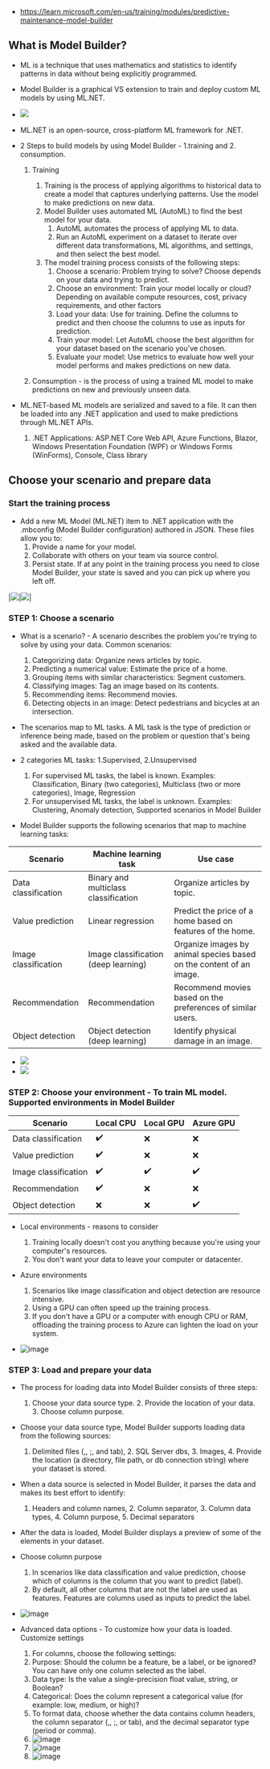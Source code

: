 * https://learn.microsoft.com/en-us/training/modules/predictive-maintenance-model-builder

## What is Model Builder?
* ML is a technique that uses mathematics and statistics to identify patterns in data without being explicitly programmed.
* Model Builder is a graphical VS extension to train and deploy custom ML models by using ML.NET.
* <img src="https://github.com/user-attachments/assets/d0cf6340-785a-4144-8d2b-a2efce5919af">

* ML.NET is an open-source, cross-platform ML framework for .NET. 

* 2 Steps to build models by using Model Builder - 1.training and 2. consumption.
  1. Training
      1. Training is the process of applying algorithms to historical data to create a model that captures underlying patterns. Use the model to make predictions on new data.
      1. Model Builder uses automated ML (AutoML) to find the best model for your data.
          1. AutoML automates the process of applying ML to data.
          1. Run an AutoML experiment on a dataset to iterate over different data transformations, ML algorithms, and settings, and then select the best model.
      1. The model training process consists of the following steps:
          1. Choose a scenario: Problem trying to solve? Choose depends on your data and trying to predict.
          1. Choose an environment: Train your model locally or cloud? Depending on available compute resources, cost, privacy requirements, and other factors
          2. Load your data: Use for training. Define the columns to predict and then choose the columns to use as inputs for prediction.
          1. Train your model: Let AutoML choose the best algorithm for your dataset based on the scenario you've chosen.
          1. Evaluate your model: Use metrics to evaluate how well your model performs and makes predictions on new data.

  1. Consumption - is the process of using a trained ML model to make predictions on new and previously unseen data.

* ML.NET-based ML models are serialized and saved to a file. It can then be loaded into any .NET application and used to make predictions through ML.NET APIs.
  1. .NET Applications: ASP.NET Core Web API, Azure Functions, Blazor,  Windows Presentation Foundation (WPF) or Windows Forms (WinForms), Console, Class library

## Choose your scenario and prepare data

### Start the training process
* Add a new ML Model (ML.NET) item to .NET application with the .mbconfig (Model Builder configuration) authored in JSON. These files allow you to:
    1. Provide a name for your model.
    1. Collaborate with others on your team via source control.
    1. Persist state. If at any point in the training process you need to close Model Builder, your state is saved and you can pick up where you left off.

|<img src="https://github.com/user-attachments/assets/d2f148e3-61cc-44f3-8bc7-1409c8ab22c7">|<img src="https://github.com/user-attachments/assets/7e706b97-3d50-4652-9c20-e5f13a835a54" >|
    
### STEP 1: Choose a scenario
* What is a scenario? - A scenario describes the problem you're trying to solve by using your data. Common scenarios:
  1. Categorizing data: Organize news articles by topic.
  1. Predicting a numerical value: Estimate the price of a home.
  1. Grouping items with similar characteristics: Segment customers.
  1. Classifying images: Tag an image based on its contents.
  1. Recommending items: Recommend movies.
  1. Detecting objects in an image: Detect pedestrians and bicycles at an intersection.
* The scenarios map to ML tasks. A ML task is the type of prediction or inference being made, based on the problem or question that's being asked and the available data.

* 2 categories ML tasks: 1.Supervised, 2.Unsupervised
  1. For supervised ML tasks, the label is known. Examples: Classification, Binary (two categories), Multiclass (two or more categories), Image, Regression
  1. For unsupervised ML tasks, the label is unknown. Examples: Clustering, Anomaly detection, Supported scenarios in Model Builder

* Model Builder supports the following scenarios that map to machine learning tasks:

| Scenario | Machine learning task | Use case |
|-|-|-|
| Data classification	| Binary and multiclass classification	| Organize articles by topic. |
| Value prediction	| Linear regression	 |Predict the price of a home based on features of the home. |
| Image classification	| Image classification (deep learning)	| Organize images by animal species based on the content of an image. |
| Recommendation	| Recommendation	| Recommend movies based on the preferences of similar users. |
| Object detection	| Object detection (deep learning)	| Identify physical damage in an image. |

* <img src="https://github.com/user-attachments/assets/1653a8e2-5269-4445-bd53-3a6eb52e8a32">
* <img src="https://github.com/user-attachments/assets/cedf7b17-2fdb-4a85-9b3f-48850a2eb0df">


### STEP 2: Choose your environment - To train ML model. Supported environments in Model Builder

| Scenario	| Local CPU	| Local GPU	| Azure GPU |
| -	| -| -	| - |
| Data classification	| ✔️	| ❌	| ❌ |
| Value prediction	| ✔️	| ❌	| ❌ |
| Image classification	| ✔️	| ✔️	| ✔️ |
| Recommendation	| ✔️	| ❌	| ❌ |
| Object detection	| ❌	| ❌	| ✔️ |

* Local environments - reasons to consider
  1. Training locally doesn't cost you anything because you're using your computer's resources.
  1. You don't want your data to leave your computer or datacenter.

* Azure environments
  1. Scenarios like image classification and object detection are resource intensive.
  2. Using a GPU can often speed up the training process.
  3. If you don't have a GPU or a computer with enough CPU or RAM, offloading the training process to Azure can lighten the load on your system.

 * ![image](https://github.com/user-attachments/assets/a9105aa7-a125-496a-95b0-23fde5c6a215)

### STEP 3: Load and prepare your data
* The process for loading data into Model Builder consists of three steps:
  1. Choose your data source type. 2. Provide the location of your data. 3. Choose column purpose.

* Choose your data source type, Model Builder supports loading data from the following sources:
  1. Delimited files (,, ;, and tab), 2. SQL Server dbs, 3. Images, 4. Provide the location (a directory, file path, or db connection string) where your dataset is stored.
  
* When a data source is selected in Model Builder, it parses the data and makes its best effort to identify:
  1. Headers and column names, 2. Column separator, 3. Column data types, 4. Column purpose, 5. Decimal separators

* After the data is loaded, Model Builder displays a preview of some of the elements in your dataset.

* Choose column purpose
  1. In scenarios like data classification and value prediction, choose which of columns is the column that you want to predict (label).
  1. By default, all other columns that are not the label are used as features. Features are columns used as inputs to predict the label.

* ![image](https://github.com/user-attachments/assets/b218a09e-5181-4cd7-927b-f8adc98d5e98)

* Advanced data options - To customize how your data is loaded. Customize settings
  1. For columns, choose the following settings:
    1. Purpose: Should the column be a feature, be a label, or be ignored? You can have only one column selected as the label.
    1. Data type: Is the value a single-precision float value, string, or Boolean?
    1. Categorical: Does the column represent a categorical value (for example: low, medium, or high)?
  1. To format data, choose whether the data contains column headers, the column separator (,, ;, or tab), and the decimal separator type (period or comma).
  2. ![image](https://github.com/user-attachments/assets/7b0e11e3-35fe-446e-a0e0-c048dd08c7c5)
  3. ![image](https://github.com/user-attachments/assets/cd210c3a-9fb6-4a4b-b237-168529fc88ca)
  4. ![image](https://github.com/user-attachments/assets/abd7f24d-2f88-4138-b254-77aaa4188949)
